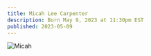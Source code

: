 ```yaml
---
title: Micah Lee Carpenter
description: Born May 9, 2023 at 11:30pm EST
published: 2023-05-09
---
```


![Micah](/img/micah-lee-carpenter.webp)
